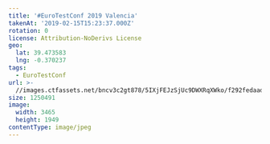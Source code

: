 ```yaml
---
title: '#EuroTestConf 2019 Valencia'
takenAt: '2019-02-15T15:23:37.000Z'
rotation: 0
license: Attribution-NoDerivs License
geo:
  lat: 39.473583
  lng: -0.370237
tags:
  - EuroTestConf
url: >-
  //images.ctfassets.net/bncv3c2gt878/5IXjFEJzSjUc9DWXRqXWko/f292fedaad54217aea05ceaea18b8679/eurotestconf-2019-valencia_33320061818_o
size: 1250491
image:
  width: 3465
  height: 1949
contentType: image/jpeg
---
```


